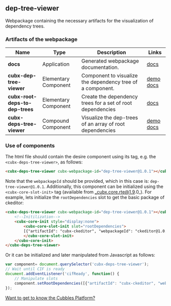 ## dep-tree-viewer
Webpackage containing the necessary artifacts for the visualization of dependency trees.
### Artifacts of the webpackage
| Name | Type | Description | Links |
|---|---|---|---|
| **docs** | Application | Generated webpackage documentation. | [docs](https://cubbles.world/sandbox/dep-tree-viewer@1.0.1/docs/index.html)  |
| **cubx-dep-tree-viewer** | Elementary Component | Component to visualize the dependency tree of a component. | [demo](https://cubbles.world/sandbox/dep-tree-viewer@1.0.1/cubx-dep-tree-viewer/demo/index.html) [docs](https://cubbles.world/sandbox/dep-tree-viewer@1.0.1/cubx-dep-tree-viewer/docs/index.html)  |
| **cubx-root-deps-to-dep-trees** | Elementary Component | Create the dependency trees for a set of root dependencies | [docs](https://cubbles.world/sandbox/dep-tree-viewer@1.0.1/cubx-root-deps-to-dep-trees/docs/index.html)  |
| **cubx-deps-tree-viewer** | Compound Component | Visualize the dep-trees of an array of root dependencies | [demo](https://cubbles.world/sandbox/dep-tree-viewer@1.0.1/cubx-deps-tree-viewer/demo/index.html) [docs](https://cubbles.world/sandbox/dep-tree-viewer@1.0.1/cubx-deps-tree-viewer/docs/index.html)  |
### Use of components
The html file should contain the desire component using its tag, e.g. the `<cubx-deps-tree-viewer>`, as follows:
```html
<cubx-deps-tree-viewer cubx-webpackage-id="dep-tree-viewer@1.0.1"></cubx-deps-tree-viewer>
```
Note that the `webpackageId` should be provided, which in this case is: `dep-tree-viewer@1.0.1`.
Additionally, this component can be initialized using the `<cubx-core-slot-init>` tag (available from _cubx.core.rte@1.9.0_).
For example, lets initialize the `rootDependencies` slot to get the basic package of ckeditor:
```html
<cubx-deps-tree-viewer cubx-webpackage-id="dep-tree-viewer@1.0.1"></cubx-deps-tree-viewer>
	<!--Initilization-->
	<cubx-core-init style="display:none">
		<cubx-core-slot-init slot="rootDependencies">
		[{"artifactId": "cubx-ckeditor", "webpackageId": "ckeditor@1.0.0"}, {"artifactId": "cubx-webpackage-viewer", "webpackageId": "com.incowia.cubx-webpackage-viewer@1.4.2"}]
		</cubx-core-slot-init>
	</cubx-core-init>
</cubx-deps-tree-viewer>
```
Or it can be initialized and later manipulated from Javascript as follows:
```javascript
var component= document.querySelector('cubx-deps-tree-viewer');
// Wait until CIF is ready
document.addEventListener('cifReady', function() {
	// Manipulate slots
	component.setRootDependencies([{"artifactId": "cubx-ckeditor", "webpackageId": "ckeditor@1.0.0"}, {"artifactId": "cubx-webpackage-viewer", "webpackageId": "com.incowia.cubx-webpackage-viewer@1.4.2"}]);
});
```
[Want to get to know the Cubbles Platform?](https://cubbles.github.io)

